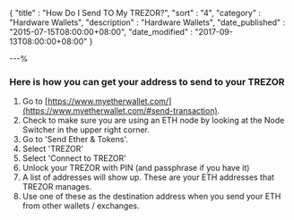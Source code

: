 {
"title"       : "How Do I Send TO My TREZOR?",
"sort"        : "4",
"category"    : "Hardware Wallets",
"description" : "Hardware Wallets",
"date_published" : "2015-07-15T08:00:00+08:00",
"date_modified"  : "2017-09-13T08:00:00+08:00"
}

---%
### Here is how you can get your address to send to your TREZOR

1.  Go to [https://www.myetherwallet.com/](https://www.myetherwallet.com/#send-transaction).
2.  Check to make sure you are using an ETH node by looking at the Node Switcher in the upper right corner.
3.  Go to 'Send Ether & Tokens'.
4.  Select 'TREZOR'
5.  Select 'Connect to TREZOR'
6.  Unlock your TREZOR with PIN (and passphrase if you have it)
7.  A list of addresses will show up. These are your ETH addresses that TREZOR manages. 
8.  Use one of these as the destination address when you send your ETH from other wallets / exchanges.
